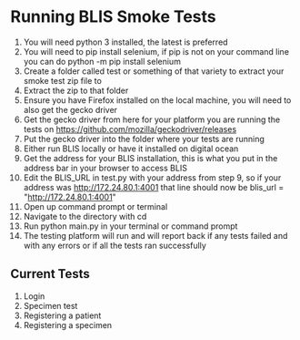 # Running BLIS Smoke Tests

1. You will need python 3 installed, the latest is preferred
2. You will need to pip install selenium, if pip is not on your command line you can do python -m pip install selenium
3. Create a folder called test or something of that variety to extract your smoke test zip file to
4. Extract the zip to that folder
5. Ensure you have Firefox installed on the local machine, you will need to also get the gecko driver
6. Get the gecko driver from here for your platform you are running the tests on https://github.com/mozilla/geckodriver/releases
7. Put the gecko driver into the folder where your tests are running
8. Either run BLIS locally or have it installed on digital ocean
9. Get the address for your BLIS installation, this is what you put in the address bar in your browser to access BLIS 
10. Edit the BLIS_URL in test.py with your address from step 9, so if your address was http://172.24.80.1:4001 that line should now be blis_url = "http://172.24.80.1:4001"
11. Open up command prompt or terminal
12. Navigate to the directory with cd
13. Run python main.py in your terminal or command prompt
14. The testing platform will run and will report back if any tests failed and with any errors or if all the tests ran successfully

## Current Tests

1. Login
2. Specimen test
3. Registering a patient
4. Registering a specimen
